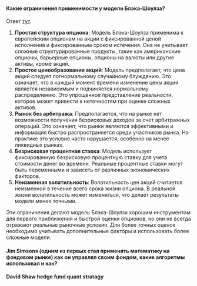 #### Какие ограничения применимости у модели Блэка-Шоулза?
Ответ [тут](https://finopedia.ru/klucevye-dopuski-modeli-bleka-soulza).
1. **Простая структура опциона**:
Модель Блэка-Шоулза применима к европейским опционам на акции с фиксированной ценой исполнения и фиксированным сроком истечения. Она не учитывает сложные структурированные продукты, такие как американские опционы, барьерные опционы, опционы на валюты или другие активы, кроме акций.
2. **Простое ценообразование акций**:
Модель предполагает, что цена акций следует логнормальному случайному блужданию. Это означает, что в каждый момент времени изменение цены акции является независимым и подчиняется нормальному распределению. Это упрощенное представление реальности, которое может привести к неточностям при оценке сложных активов.
3. **Рынок без арбитража**:
Предполагается, что на рынке нет возможности получения безрисковых доходов за счет арбитражных операций. Это означает, что рынки являются эффективными и информация быстро распространяется среди участников рынка. На практике это условие часто нарушается, особенно на менее ликвидных рынках.
4. **Безрисковая процентная ставка**:
Модель использует фиксированную безрисковую процентную ставку для учета стоимости денег во времени. Реальные процентные ставки могут быть переменными и зависеть от различных экономических факторов.
5. **Неизменная волатильность**:
Волатильность цен акций считается неизменной в течение всего срока жизни опциона. В реальной жизни волатильность может изменяться, что делает результаты модели менее точными.

Эти ограничения делают модель Блэка-Шоулза хорошим инструментом для первого приближения и быстрой оценки опционов, но они не всегда отражают реальные рыночные условия. Для более точных оценок необходимо учитывать дополнительные факторы и использовать более сложные модели.

#### Jim Simsons (одним из первых стал применять математику на фондовом рынке) как он управлял своим фондом, какие алгоритмы использовал и как?

#### David Shaw  hedge fund quant stratagy





